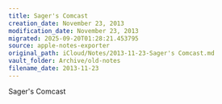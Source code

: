 ```yaml
---
title: Sager's Comcast
creation_date: November 23, 2013
modification_date: November 23, 2013
migrated: 2025-09-20T01:28:21.453795
source: apple-notes-exporter
original_path: iCloud/Notes/2013-11-23-Sager's Comcast.md
vault_folder: Archive/old-notes
filename_date: 2013-11-23
---
```



Sager's Comcast

